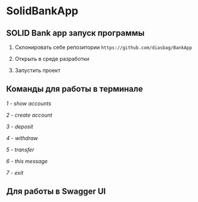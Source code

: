 # SolidBankApp
 ## SOLID Bank app запуск программы
 1. Склонировать себе репозитории `https://github.com/diasbag/BankApp`
 
 2. Открыть в среде разработки 

 3. Запустить проект
 
 ## Команды для работы в терминале 
 _1 - show accounts_
  
 _2 - create account_
 
 _3 - deposit_
                
 _4 - withdraw_
                
 _5 - transfer_
 
 _6 - this message_
 
 _7 - exit_

## Для работы в Swagger UI
